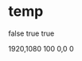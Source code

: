 # temp


<!-- Display Configuration -->
  <DualScreenMode>false</DualScreenMode>
  <DuplicateIngestDefault>true</DuplicateIngestDefault>
  <EnableResolutionAndScalingSetting>true</EnableResolutionAndScalingSetting>
  
  <MainFoRDisplay>
    <MainFoRDisplayResolution>1920,1080</MainFoRDisplayResolution>
    <MainFoRDisplayScaling>100</MainFoRDisplayScaling>
  </MainFoRDisplay>
  
  <ExtendedFoRDisplay>
    <ExtendedFoRDisplayResolution>0,0</ExtendedFoRDisplayResolution>
    <ExtendedFoRDisplayScaling>0</ExtendedFoRDisplayScaling>
  </ExtendedFoRDisplay>

